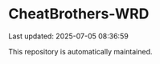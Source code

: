 # CheatBrothers-WRD

Last updated: 2025-07-05 08:36:59

This repository is automatically maintained.
